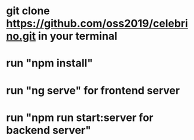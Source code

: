 # git clone https://github.com/oss2019/celebrino.git in your terminal
# run "npm install"
# run "ng serve" for frontend server
# run "npm run start:server for backend server"
